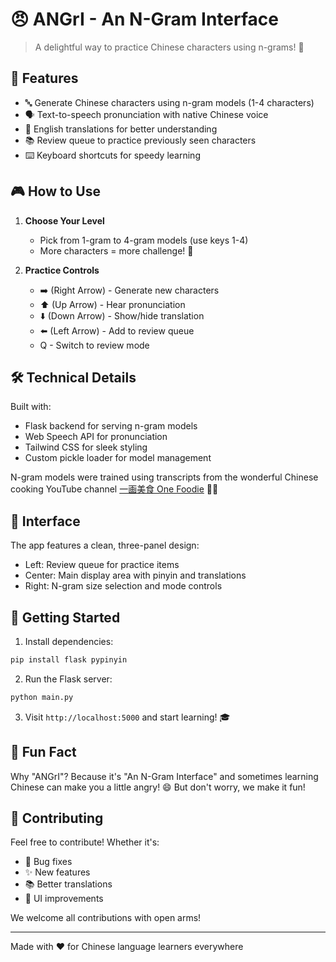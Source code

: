 # 😠 ANGrI - An N-Gram Interface

> A delightful way to practice Chinese characters using n-grams! 🎉

## 🌟 Features

- 🔤 Generate Chinese characters using n-gram models (1-4 characters)
- 🗣️ Text-to-speech pronunciation with native Chinese voice
- 📝 English translations for better understanding
- 📚 Review queue to practice previously seen characters
- ⌨️ Keyboard shortcuts for speedy learning

## 🎮 How to Use

1. **Choose Your Level**
   - Pick from 1-gram to 4-gram models (use keys 1-4)
   - More characters = more challenge! 🎯

2. **Practice Controls**
   - ➡️ (Right Arrow) - Generate new characters
   - ⬆️ (Up Arrow) - Hear pronunciation
   - ⬇️ (Down Arrow) - Show/hide translation
   - ⬅️ (Left Arrow) - Add to review queue
   - Q - Switch to review mode

## 🛠️ Technical Details

Built with:
- Flask backend for serving n-gram models
- Web Speech API for pronunciation
- Tailwind CSS for sleek styling
- Custom pickle loader for model management

N-gram models were trained using transcripts from the wonderful Chinese cooking YouTube channel [一画美食 One Foodie](https://www.youtube.com/@onefoodie) 🧑‍🍳

## 🎨 Interface

The app features a clean, three-panel design:
- Left: Review queue for practice items
- Center: Main display area with pinyin and translations
- Right: N-gram size selection and mode controls

## 🚀 Getting Started

1. Install dependencies:

```bash
pip install flask pypinyin
```

2. Run the Flask server:

```bash
python main.py
```

3. Visit `http://localhost:5000` and start learning! 🎓

## 🎵 Fun Fact

Why "ANGrI"? Because it's "An N-Gram Interface" and sometimes learning Chinese can make you a little angry! 😄 But don't worry, we make it fun! 

## 🤗 Contributing

Feel free to contribute! Whether it's:
- 🐛 Bug fixes
- ✨ New features
- 📚 Better translations
- 🎨 UI improvements

We welcome all contributions with open arms! 

---

Made with ❤️ for Chinese language learners everywhere